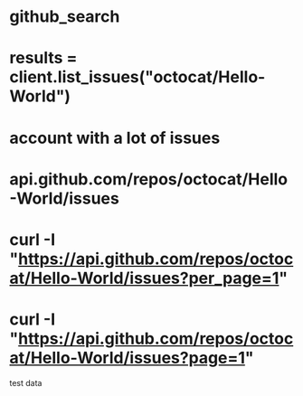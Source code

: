 # github_search
# results = client.list_issues("octocat/Hello-World")

# account with a lot of issues

# api.github.com/repos/octocat/Hello-World/issues

# curl -I "https://api.github.com/repos/octocat/Hello-World/issues?per_page=1"
#  curl -I "https://api.github.com/repos/octocat/Hello-World/issues?page=1"

test data

